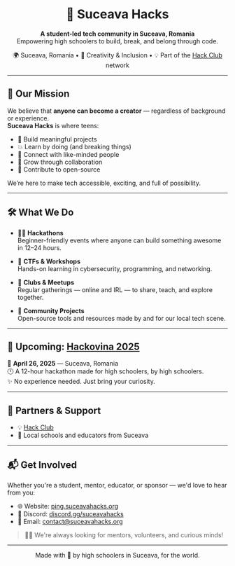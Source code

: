 <h1 align="center">🚀 Suceava Hacks</h1>

<p align="center">
  <strong>A student-led tech community in Suceava, Romania</strong><br>
  Empowering high schoolers to build, break, and belong through code.
</p>

<p align="center">
  🌍 Suceava, Romania • 🧠 Creativity & Inclusion • 💡 Part of the <a href="https://hackclub.com">Hack Club</a> network
</p>

---

## 🎯 Our Mission

We believe that **anyone can become a creator** — regardless of background or experience.  
**Suceava Hacks** is where teens:

- 🚀 Build meaningful projects  
- 💥 Learn by doing (and breaking things)  
- 💬 Connect with like-minded people  
- 🌱 Grow through collaboration  
- 🤝 Contribute to open-source  

We’re here to make tech accessible, exciting, and full of possibility.

---

## 🛠️ What We Do

- 🧑‍💻 **Hackathons**  
  Beginner-friendly events where anyone can build something awesome in 12–24 hours.

- 🔐 **CTFs & Workshops**  
  Hands-on learning in cybersecurity, programming, and networking.

- 👥 **Clubs & Meetups**  
  Regular gatherings — online and IRL — to share, teach, and explore together.

- 🧵 **Community Projects**  
  Open-source tools and resources made by and for our local tech scene.

---

## 🌟 Upcoming: [Hackovina 2025](https://hackovina.org)

📅 **April 26, 2025** — Suceava, Romania  
🕛 A 12-hour hackathon made for high schoolers, by high schoolers.  
✨ No experience needed. Just bring your curiosity.

---

## 🤝 Partners & Support

- 💡 [Hack Club](https://hackclub.com)  
- 🏫 Local schools and educators from Suceava  

---

## 📬 Get Involved

Whether you're a student, mentor, educator, or sponsor — we'd love to hear from you:

- 🌐 Website: [ping.suceavahacks.org](https://ping.suceavahacks.org)  
- 💬 Discord: [discord.gg/suceavahacks](https://discord.gg/suceavahacks)  
- 📧 Email: [contact@suceavahacks.org](mailto:contact@suceavahacks.org)  

> 🧑‍🏫 We're always looking for mentors, volunteers, and curious minds!

---

<p align="center">
  Made with 💙 by high schoolers in Suceava, for the world.
</p>
